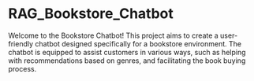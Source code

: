 # RAG_Bookstore_Chatbot
Welcome to the Bookstore Chatbot! This project aims to create a user-friendly chatbot designed specifically for a bookstore environment. The chatbot is equipped to assist customers in various ways, such as helping with recommendations based on genres, and facilitating the book buying process.
